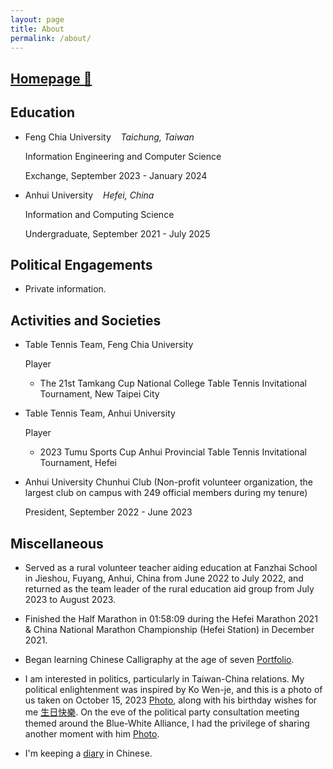 ```yaml
---
layout: page
title: About
permalink: /about/
---
```

## [Homepage 🔗](https://sites.google.com/view/shuncleopasfang/)


## Education

* Feng Chia University&nbsp;&nbsp;&nbsp;&nbsp;*Taichung, Taiwan*

  Information Engineering and Computer Science
  
  Exchange, September 2023 - January 2024
  
* Anhui University&nbsp;&nbsp;&nbsp;&nbsp;*Hefei, China*

  Information and Computing Science
  
  Undergraduate, September 2021 - July 2025


## Political Engagements

* Private information.


## Activities and Societies

* Table Tennis Team, Feng Chia University

  Player

  - The 21st Tamkang Cup National College Table Tennis Invitational Tournament,    New Taipei City

* Table Tennis Team, Anhui University

  Player

  - 2023 Tumu Sports Cup Anhui Provincial Table Tennis Invitational Tournament,    Hefei

* Anhui University Chunhui Club (Non-profit volunteer organization, the largest club on campus with 249 official members during my tenure)

  President, September 2022 - June 2023


## Miscellaneous

* Served as a rural volunteer teacher aiding education at Fanzhai School in Jieshou, Fuyang, Anhui, China from June 2022 to July 2022, and returned as the team leader of the rural education aid group from July 2023 to August 2023.

* Finished the Half Marathon in 01:58:09 during the Hefei Marathon 2021 & China National Marathon Championship (Hefei Station) in December 2021.

* Began learning Chinese Calligraphy at the age of seven [Portfolio](https://drive.google.com/drive/folders/1lL25tWxkg-ZBGNv9J-cvxl3pUnct07SU).

* I am interested in politics, particularly in Taiwan-China relations. My political enlightenment was inspired by Ko Wen-je, and this is a photo of us taken on October 15, 2023 [Photo](https://drive.google.com/file/d/1sNDMhoABacYMNcLuC9hYBRy1a_Ciz7TT/view), along with his birthday wishes for me [生日快樂](https://drive.google.com/file/d/1odAayKZWJjTdYFDNo1ajwatOb7xpYK0k/view). On the eve of the political party consultation meeting themed around the Blue-White Alliance, I had the privilege of sharing another moment with him [Photo](https://drive.google.com/file/d/1HKwt3E8LJOGD9yqHhOsr2GPRyXsts1CO/view).

* I'm keeping a [diary](https://docs.google.com/document/d/1Yn2rebU6vVxZDhbR59W16ho5bSymMQhY1yFdLFMlqW0/pub) in Chinese.


